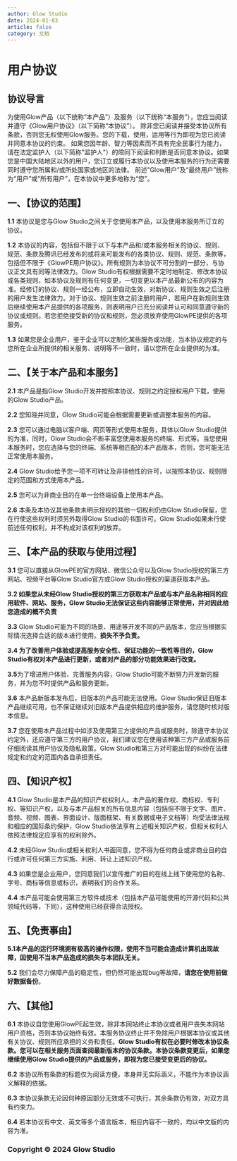 ```yaml
---
author: Glow Studio
date: 2024-01-03
article: false
category: 文档
---
```


# 用户协议

## 协议导言

为使用Glow产品（以下统称“本产品”）及服务（以下统称“本服务”），您应当阅读并遵守《Glow用户协议》（以下简称“本协议”）。
除非您已阅读并接受本协议所有条款，否则您无权使用Glow服务。您的下载，使用，运用等行为即视为您已阅读并同意本协议的约束。
如果您因年龄、智力等因素而不具有完全民事行为能力，请在法定监护人（以下简称"监护人"）的陪同下阅读和判断是否同意本协议。如果您是中国大陆地区以外的用户，您订立或履行本协议以及使用本服务的行为还需要同时遵守您所属和/或所处国家或地区的法律。
前述“Glow用户”及“最终用户”统称为“用户”或“所有用户”，在本协议中更多地称为“您”。

## 一、【协议的范围】

**1.1** 本协议是您与Glow Studio之间关于您使用本产品，以及使用本服务所订立的协议。

**1.2** 本协议的内容，包括但不限于以下与本产品和/或本服务相关的协议、规则、规范、条款及腾讯已经发布的或将来可能发布的各类协议、规则、规范、条款等，包括但不限于《GlowPE用户协议》。所有规则为本协议不可分割的一部分，与协议正文具有同等法律效力。Glow Studio有权根据需要不定时地制定、修改本协议或各类规则，如本协议及规则有任何变更，一切变更以本产品最新公布的内容为准。经修订的协议、规则一经公布，立即自动生效，对新协议、规则生效之后注册的用户发生法律效力。对于协议、规则生效之前注册的用户，若用户在新规则生效后继续使用本产品提供的各项服务，则表明用户已充分阅读并认可和同意遵守新的协议或规则。若您拒绝接受新的协议和规则，您必须放弃使用GlowPE提供的各项服务。

**1.3** 如果您是企业用户，鉴于企业可以定制化某些服务或功能，当本协议规定的与您所在企业所提供的相关服务、说明等不一致时，请以您所在企业提供的为准。

## 二、【关于本产品和本服务】

**2.1** 本产品是指Glow Studio开发并按照本协议、规则之约定授权用户下载，使用的Glow Studio产品。

**2.2** 您知晓并同意，Glow Studio可能会根据需要更新或调整本服务的内容。

**2.3** 您可以通过电脑以客户端、网页等形式使用本服务，具体以Glow Studio提供的为准，同时，Glow Studio会不断丰富您使用本服务的终端、形式等。当您使用本服务时，您应选择与您的终端、系统等相匹配的本产品版本，否则，您可能无法正常使用本服务。

**2.4** Glow Studio给予您一项不可转让及非排他性的许可，以按照本协议、规则限定的范围和方式使用本产品。

**2.5** 您可以为非商业目的在单一台终端设备上使用本产品。

**2.6** 本条及本协议其他条款未明示授权的其他一切权利仍由Glow Studio保留，您在行使这些权利时须另外取得Glow Studio的书面许可。Glow Studio如果未行使前述任何权利，并不构成对该权利的放弃。

## 三、【本产品的获取与使用过程】

**3.1** 您可以直接从GlowPE的官方网站、微信公众号以及Glow Studio授权的第三方网站、视频平台等Glow Studio官方或Glow Studio授权的渠道获取本产品。

**3.2 如果您从未经Glow Studio授权的第三方获取本产品或与本产品名称相同的应用软件、网站、服务，Glow Studio无法保证这些内容能够正常使用，并对因此给您造成的概不负责**

**3.3** Glow Studio可能为不同的场景、用途等开发不同的产品版本，您应当根据实际情况选择合适的版本进行使用。**损失不予负责。**

**3.4 为了改善用户体验或提高服务安全性、保证功能的一致性等目的，Glow Studio有权对本产品进行更新，或者对产品的部分功能效果进行改变。**

**3.5**为了增进用户体验、完善服务内容，Glow Studio可能不断努力开发新的服务，并为您不时提供产品和服务更新。

**3.6** 本产品新版本发布后，旧版本的产品可能无法使用。Glow Studio保证旧版本产品继续可用，也不保证继续对旧版本产品提供相应的维护服务，请您随时核对版本信息。

**3.7** 您在使用本产品过程中如涉及使用第三方提供的产品或服务时，除遵守本协议约定外，还应遵守第三方的用户协议，我们建议您在使用该种第三方产品或服务前仔细阅读其用户协议及隐私政策。Glow Studio和第三方对可能出现的纠纷在法律规定和约定的范围内各自承担责任。

## 四、【知识产权】

**4.1** Glow Studio是本产品的知识产权权利人。本产品的著作权、商标权、专利权、等知识产权，以及与本产品相关的所有信息内容（包括但不限于文字、图片、音频、视频、图表、界面设计、版面框架、有关数据或电子文档等）均受法律法规和相应的国际条约保护，Glow Studio依法享有上述相关知识产权，但相关权利人依照法律规定应享有的权利除外。

**4.2** 未经Glow Studio或相关权利人书面同意，您不得为任何商业或非商业目的自行或许可任何第三方实施、利用、转让上述知识产权。

**4.3** 如果您是企业用户，您同意我们以宣传推广的目的在线上线下使用您的名称、字号、商标等信息或标识，表明我们的合作关系。

**4.4** 本产品可能会使用第三方软件或技术（包括本产品可能使用的开源代码和公共领域代码等，下同），这种使用已经获得合法授权。

## 五、【免责事由】

**5.1本产品的运行环境拥有极高的操作权限，使用不当可能会造成计算机出现故障，因使用不当本产品造成的损失与本团队无关。**

**5.2** 我们会尽力保障产品的稳定性，但仍然可能出现bug等故障，**请您在使用前做好数据备份**。

## 六、【其他】

**6.1** 本协议自您使用GlowPE起生效，除非本网站终止本协议或者用户丧失本网站用户资格，否则本协议始终有效。本服务协议终止并不免除用户根据本协议或其他有关协议、规则所应承担的义务和责任。**Glow Studio有权在必要时修改本协议条款。您可以在相关服务页面查阅最新版本的协议条款。本协议条款变更后，如果您继续使用Glow Studio提供的产品或服务，即视为您已接受变更后的协议。**

**6.2** 本协议所有条款的标题仅为阅读方便，本身并无实际涵义，不能作为本协议涵义解释的依据。

**6.3** 本协议条款无论因何种原因部分无效或不可执行，其余条款仍有效，对双方具有约束力。

**6.4** 若本协议有中文、英文等多个语言版本，相应内容不一致的，均以中文版的内容为准。

### **Copyright © 2024 Glow Studio**
